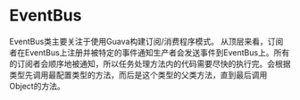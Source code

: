 # EventBus
EventBus类主要关注于使用Guava构建订阅/消费程序模式。
从顶层来看，订阅者在EventBus上注册并被特定的事件通知生产者会发送事件到EventBus上。所有的订阅者会顺序地被通知，所以任务处理方法内的代码需要尽快的执行完。会根据类型先调用最配置类型的方法，而后是这个类型的父类方法，直到最后调用Object的方法。
